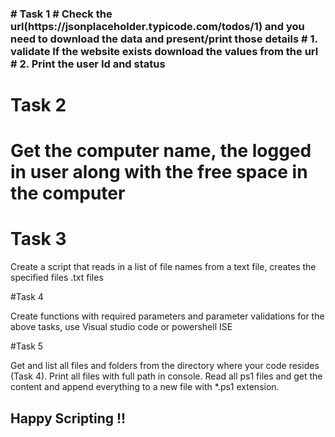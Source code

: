 <h3># Task 1
# Check the url(https://jsonplaceholder.typicode.com/todos/1) and you need to download the data and present/print those details
# 1. validate If the website exists download the values from the url
# 2. Print the user Id and status



# Task 2
# Get the computer name, the logged in user along with the free space in the computer



# Task 3

Create a script that reads in a list of file names from a text file, creates the specified files .txt files



#Task 4

Create functions with required parameters and parameter validations for the above tasks, use Visual studio code or powershell ISE



#Task 5

Get and list all files and folders from the directory where your code resides (Task 4). Print all files with full path in console. Read all ps1 files and get the content and append everything to a new file with *.ps1 extension.
</h3>

<h2>Happy Scripting !!</h2>
